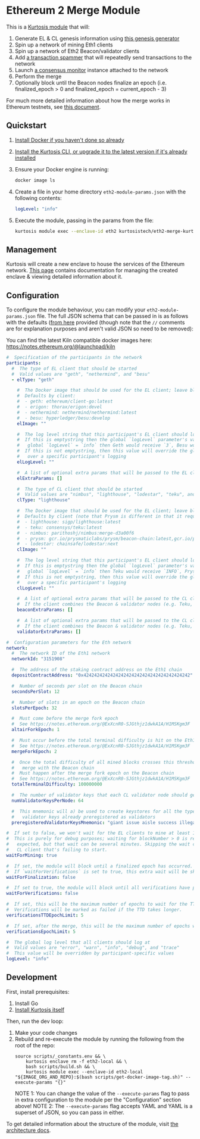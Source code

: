Ethereum 2 Merge Module
=======================

This is a [Kurtosis module][module-docs] that will:

1. Generate EL & CL genesis information using [this genesis generator](https://github.com/skylenet/ethereum-genesis-generator)
1. Spin up a network of mining Eth1 clients
1. Spin up a network of Eth2 Beacon/validator clients
1. Add [a transaction spammer](https://github.com/kurtosis-tech/tx-fuzz) that will repeatedly send transactions to the network
1. Launch [a consensus monitor](https://github.com/ralexstokes/ethereum_consensus_monitor) instance attached to the network
1. Perform the merge
1. Optionally block until the Beacon nodes finalize an epoch (i.e. finalized_epoch > 0 and finalized_epoch = current_epoch - 3)

For much more detailed information about how the merge works in Ethereum testnets, see [this document](https://notes.ethereum.org/@ExXcnR0-SJGthjz1dwkA1A/H1MSKgm3F).

Quickstart
----------

1. [Install Docker if you haven't done so already][docker-installation]
1. [Install the Kurtosis CLI, or upgrade it to the latest version if it's already installed][kurtosis-cli-installation]
1. Ensure your Docker engine is running:
   ```bash
   docker image ls
   ```
1. Create a file in your home directory `eth2-module-params.json` with the following contents:

   ```yaml
   logLevel: "info"
   ```

1. Execute the module, passing in the params from the file:
   ```bash
   kurtosis module exec --enclave-id eth2 kurtosistech/eth2-merge-kurtosis-module --execute-params "$(cat ~/eth2-module-params.json)"
   ```

Management
----------

Kurtosis will create a new enclave to house the services of the Ethereum network. [This page][using-the-cli] contains documentation for managing the created enclave & viewing detailed information about it.

Configuration
-------------

To configure the module behaviour, you can modify your `eth2-module-params.json` file. The full JSON schema that can be passed in is as follows with the defaults ([from here](https://github.com/kurtosis-tech/eth2-merge-kurtosis-module/blob/master/kurtosis-module/impl/module_io/default_params.go) provided (though note that the `//` comments are for explanation purposes and aren't valid JSON so need to be removed):

You can find the latest Kiln compatible docker images here: https://notes.ethereum.org/@launchpad/kiln

```yaml
#  Specification of the participants in the network
participants:
  #  The type of EL client that should be started
  #  Valid values are "geth", "nethermind", and "besu"
  - elType: "geth"

    #  The Docker image that should be used for the EL client; leave blank to use the default for the client type
    #  Defaults by client:
    #  - geth: ethereum/client-go:latest
    #  - erigon: thorax/erigon:devel
    #  - nethermind: nethermind/nethermind:latest
    #  - besu: hyperledger/besu:develop
    elImage: ""

    #  The log level string that this participant's EL client should log at
    #  If this is emptystring then the global `logLevel` parameter's value will be translated into a string appropriate for the client (e.g. if
    #   global `logLevel` = `info` then Geth would receive `3`, Besu would receive `INFO`, etc.)
    #  If this is not emptystring, then this value will override the global `logLevel` setting to allow for fine-grained control
    #   over a specific participant's logging
    elLogLevel: ""

    #  A list of optional extra params that will be passed to the EL client container for modifying its behaviour
    elExtraParams: []

    #  The type of CL client that should be started
    #  Valid values are "nimbus", "lighthouse", "lodestar", "teku", and "prysm"
    clType: "lighthouse"

    #  The Docker image that should be used for the EL client; leave blank to use the default for the client type
    #  Defaults by client (note that Prysm is different in that it requires two images - a Beacon and a validator - separated by a comma):
    #  - lighthouse: sigp/lighthouse:latest
    #  - teku: consensys/teku:latest
    #  - nimbus: parithoshj/nimbus:merge-d3a00f6
    #  - prysm: gcr.io/prysmaticlabs/prysm/beacon-chain:latest,gcr.io/prysmaticlabs/prysm/validator:latest
    #  - lodestar: chainsafe/lodestar:next
    clImage: ""

    #  The log level string that this participant's EL client should log at
    #  If this is emptystring then the global `logLevel` parameter's value will be translated into a string appropriate for the client (e.g. if
    #   global `logLevel` = `info` then Teku would receive `INFO`, Prysm would receive `info`, etc.)
    #  If this is not emptystring, then this value will override the global `logLevel` setting to allow for fine-grained control
    #   over a specific participant's logging
    clLogLevel: ""

    #  A list of optional extra params that will be passed to the CL client Beacon container for modifying its behaviour
    #  If the client combines the Beacon & validator nodes (e.g. Teku, Nimbus), then this list will be passed to the combined Beacon-validator node
    beaconExtraParams: []

    #  A list of optional extra params that will be passed to the CL client validator container for modifying its behaviour
    #  If the client combines the Beacon & validator nodes (e.g. Teku, Nimbus), then this list will also be passed to the combined Beacon-validator node
    validatorExtraParams: []

#  Configuration parameters for the Eth network
network:
  #  The network ID of the Eth1 network
  networkId: "3151908"

  #  The address of the staking contract address on the Eth1 chain
  depositContractAddress: "0x4242424242424242424242424242424242424242"

  #  Number of seconds per slot on the Beacon chain
  secondsPerSlot: 12

  #  Number of slots in an epoch on the Beacon chain
  slotsPerEpoch: 32

  #  Must come before the merge fork epoch
  #  See https://notes.ethereum.org/@ExXcnR0-SJGthjz1dwkA1A/H1MSKgm3F
  altairForkEpoch: 1

  #  Must occur before the total terminal difficulty is hit on the Eth1 chain
  #  See https://notes.ethereum.org/@ExXcnR0-SJGthjz1dwkA1A/H1MSKgm3F
  mergeForkEpoch: 2

  #  Once the total difficulty of all mined blocks crosses this threshold, the Eth1 chain will
  #   merge with the Beacon chain
  #  Must happen after the merge fork epoch on the Beacon chain
  #  See https://notes.ethereum.org/@ExXcnR0-SJGthjz1dwkA1A/H1MSKgm3F
  totalTerminalDifficulty: 100000000

  #  The number of validator keys that each CL validator node should get
  numValidatorKeysPerNode: 64

  #  This mnemonic will a) be used to create keystores for all the types of validators that we have and b) be used to generate a CL genesis.ssz that has the children
  #   validator keys already preregistered as validators
  preregisteredValidatorKeysMnemonic: "giant issue aisle success illegal bike spike question tent bar rely arctic volcano long crawl hungry vocal artwork sniff fantasy very lucky have athlete"

#  If set to false, we won't wait for the EL clients to mine at least 1 block before proceeding with adding the CL clients
#  This is purely for debug purposes; waiting for blockNumber > 0 is required for the CL network to behave as
#   expected, but that wait can be several minutes. Skipping the wait can be a good way to shorten the debug loop on a
#   CL client that's failing to start.
waitForMining: true

#  If set, the module will block until a finalized epoch has occurred.
#  If `waitForVerifications` is set to true, this extra wait will be skipped.
waitForFinalization: false

#  If set to true, the module will block until all verifications have passed
waitForVerifications: false

#  If set, this will be the maximum number of epochs to wait for the TTD to be reached.
#  Verifications will be marked as failed if the TTD takes longer.
verificationsTTDEpochLimit: 5

#  If set, after the merge, this will be the maximum number of epochs wait for the verifications to succeed.
verificationsEpochLimit: 5

#  The global log level that all clients should log at
#  Valid values are "error", "warn", "info", "debug", and "trace"
#  This value will be overridden by participant-specific values
logLevel: "info"
```

Development
-----------
First, install prerequisites:
1. Install Go
1. [Install Kurtosis itself](https://docs.kurtosistech.com/installation.html)

Then, run the dev loop:
1. Make your code changes
1. Rebuild and re-execute the module by running the following from the root of the repo:
   ```
   source scripts/_constants.env && \
       kurtosis enclave rm -f eth2-local && \
       bash scripts/build.sh && \
       kurtosis module exec --enclave-id eth2-local "${IMAGE_ORG_AND_REPO}:$(bash scripts/get-docker-image-tag.sh)" --execute-params "{}"
   ```
   NOTE 1: You can change the value of the `--execute-params` flag to pass in extra configuration to the module per the "Configuration" section above!
   NOTE 2: The `--execute-params` flag accepts YAML and YAML is a superset of JSON, so you can pass in either.

To get detailed information about the structure of the module, visit [the architecture docs](./docs/architecture).

<!------------------------ Only links below here -------------------------------->
[docker-installation]: https://docs.docker.com/get-docker/
[kurtosis-cli-installation]: https://docs.kurtosistech.com/installation.html
[module-docs]: https://docs.kurtosistech.com/modules.html
[enclave-context]: https://docs.kurtosistech.com/kurtosis-core/lib-documentation#enclavecontext
[using-the-cli]: https://docs.kurtosistech.com/using-the-cli.html
